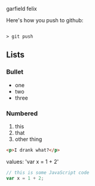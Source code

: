 garfield felix

Here's how you push to github:

```

> git push
```

## Lists 

### Bullet

* one
* two 
* three

### Numbered
1. this 
1. that
1. other thing


```html
<p>I drank what?</p>
````

values: 'var x = 1 + 2'

```js
// this is some JavaScript code
var x = 1 + 2;
```








